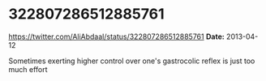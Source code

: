 # 322807286512885761
https://twitter.com/AliAbdaal/status/322807286512885761
**Date:** 2013-04-12

Sometimes exerting higher control over one's gastrocolic reflex is just too much effort
